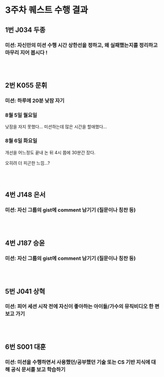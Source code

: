 # 3주차 퀘스트 수행 결과


## 1번 J034 두종

### 미션: 자신만의 미션 수행 시간 상한선을 정하고, 왜 실패했는지를 정리하고 마무리 지어 봅시다 !

<br/>

<br/>


## 2번 K055 문휘

### 미션: 하루에 20분 낮잠 자기

### 8월 5일 월요일

낮잠을 자지 못했다... 미션하는데 많은 시간을 할애했다...

### 8월 6일 화요일

개선을 어느정도 끝내 논 뒤 4시 쯤에 30분간 잤다.

오히려 더 피곤한 느낌...?

<br/>


<br/>



## 4번 J148 은서

### 미션: 자신 그룹의 gist에 comment 남기기 (질문이나 칭찬 등)

<br/>


<br/>



## 4번 J187 승윤

### 미션: 자신 그룹의 gist에 comment 남기기 (질문이나 칭찬 등)

<br/>


<br/>



## 5번 J041 상혁

### 미션: 피어 세션 시작 전에 자신이 좋아하는 아이돌/가수의 뮤직비디오 한 편 보고 가기

<br/>


<br/>



## 6번 S001 대훈

### 미션: 미션을 수행하면서 사용했던/공부했던 기술 또는 CS 기반 지식에 대해 공식 문서를 보고 학습하기



<br/>


<br/>


